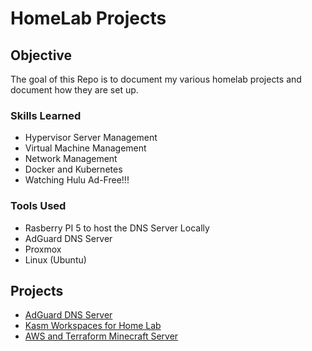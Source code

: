 # HomeLab Projects

## Objective
The goal of this Repo is to document my various homelab projects and document how they are set up.

### Skills Learned

- Hypervisor Server Management
- Virtual Machine Management
- Network Management
- Docker and Kubernetes
- Watching Hulu Ad-Free!!!

### Tools Used

- Rasberry PI 5 to host the DNS Server Locally
- AdGuard DNS Server
- Proxmox
- Linux (Ubuntu)

## Projects

- [AdGuard DNS Server](https://github.com/NoahJenkins/Home-Lab-Projects/blob/main/AdGuard%20Workspace%20Project/ADGUARD_DNS_Server.md "Optional Title")
- [Kasm Workspaces for Home Lab](https://github.com/NoahJenkins/Home-Lab-Projects/blob/main/Kasm%20Workspace%20Project/Kasm%20Workspace%20Instructions.md "Kasm Workspaces for Home Lab")
- [AWS and Terraform Minecraft Server](https://github.com/NoahJenkins/Home-Lab-Projects/tree/main/AWS%20%26%20Terraform%20Minecraft%20Sever%20)

